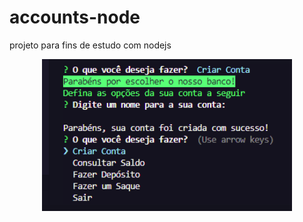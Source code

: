 # accounts-node

projeto para fins de estudo com nodejs

<div align="center">

<img width="400" title="Imagem de exemplo do projeto" src="https://github.com/fabioaacarneiro/accounts-node/blob/master/img/img1.png" />

</div>
